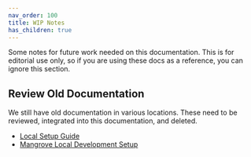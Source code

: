 ```yaml
---
nav_order: 100
title: WIP Notes
has_children: true
---
```

Some notes for future work needed on this documentation. This is for editorial use only, so if you are using these docs as a reference, you can ignore this section.

## Review Old Documentation
We still have old documentation in various locations. These need to be reviewed, integrated into this documentation, and deleted.

- [Local Setup Guide](https://docs.google.com/document/d/1YOfRb47vdRe48k8Wq5vpMYpQudLLsTL6kofS1SFX3j0/edit#heading=h.9ih63hm7igpd)
- [Mangrove Local Development Setup](https://docs.google.com/document/d/1NG9CkcEwqnydR8jS7wu6kSaxJT_jGmcj-WVmzJGSsr4/edit#)
